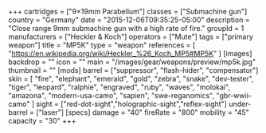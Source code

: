 +++
cartridges = ["9×19mm Parabellum"]
classes = ["Submachine gun"]
country = "Germany"
date = "2015-12-06T09:35:25-05:00"
description = "Close range 9mm submachine gun with a high rate of fire."
groupId = 1
manufacturers = ["Heckler & Koch"]
operators = ["Mute"]
tags = ["primary weapon"]
title = "MP5K"
type = "weapon"
references = [
  "https://en.wikipedia.org/wiki/Heckler_%26_Koch_MP5#MP5K"
]
[images]
  backdrop = ""
  icon = ""
  main = "/images/gear/weapons/preview/mp5k.jpg"
  thumbnail = ""
[mods]
  barrel = ["suppressor", "flash-hider", "compensator"]
  skin = [
    "fire",
    "elephant",
    "emerald",
    "gold",
    "zebra",
    "snake",
    "dev-tester",
    "tiger",
    "leopard",
    "ralphie",
    "engraved",
    "ruby",
    "waves",
    "molokai",
    "amazona",
    "modern-usa-camo",
    "sapien",
    "swe-reganomics",
    "gbr-wwii-camo"
  ]
  sight = ["red-dot-sight","holographic-sight","reflex-sight"]
  under-barrel = ["laser"]
[specs]
  damage = "40"
  fireRate = "800"
  mobility = "45"
  capacity = "30"
+++
